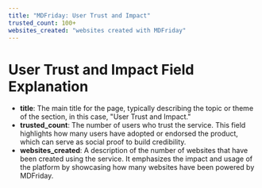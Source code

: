 ```yaml
---
title: "MDFriday: User Trust and Impact"
trusted_count: 100+
websites_created: "websites created with MDFriday"
---
```


# User Trust and Impact Field Explanation

- **title**: The main title for the page, typically describing the topic or theme of the section, in this case, "User Trust and Impact."
- **trusted_count**: The number of users who trust the service. This field highlights how many users have adopted or endorsed the product, which can serve as social proof to build credibility.
- **websites_created**: A description of the number of websites that have been created using the service. It emphasizes the impact and usage of the platform by showcasing how many websites have been powered by MDFriday.
